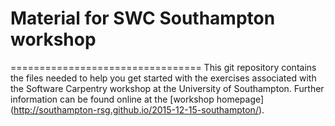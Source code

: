 # Material for SWC Southampton workshop
=================================
This git repository contains the files needed to help 
you get started with the exercises associated with the 
Software Carpentry workshop at the University of Southampton. 
Further information can be found online at the [workshop homepage] 
(http://southampton-rsg.github.io/2015-12-15-southampton/).




